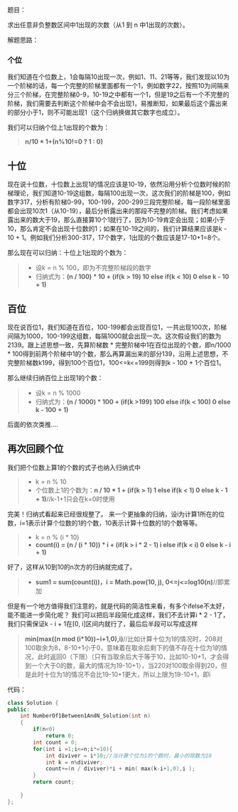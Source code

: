 题目：

求出任意非负整数区间中1出现的次数（从1 到 n 中1出现的次数）。

解题思路：

### **个位**

我们知道在个位数上，1会每隔10出现一次，例如1、11、21等等，我们发现以10为一个阶梯的话，每一个完整的阶梯里面都有一个1，例如数字22，按照10为间隔来分三个阶梯，在完整阶梯0-9，10-19之中都有一个1，但是19之后有一个不完整的阶梯，我们需要去判断这个阶梯中会不会出现1，易推断知，如果最后这个露出来的部分小于1，则不可能出现1（这个归纳换做其它数字也成立）。

我们可以归纳个位上1出现的个数为：

> **n/10 \* 1+(n%10!=0 ? 1 : 0)**

## 十位

现在说十位数，十位数上出现1的情况应该是10-19，依然沿用分析个位数时候的阶梯理论，我们知道10-19这组数，每隔100出现一次，这次我们的阶梯是100，例如数字317，分析有阶梯0-99，100-199，200-299三段完整阶梯，每一段阶梯里面都会出现10次1（从10-19），最后分析露出来的那段不完整的阶梯。我们考虑如果露出来的数大于19，那么直接算10个1就行了，因为10-19肯定会出现；如果小于10，那么肯定不会出现十位数的1；如果在10-19之间的，我们计算结果应该是k - 10 + 1。例如我们分析300-317，17个数字，1出现的个数应该是17-10+1=8个。

那么现在可以归纳：十位上1出现的个数为：

> - 设k = n % 100，即为不完整阶梯段的数字
> - 归纳式为：**(n / 100) \* 10 + (if(k > 19) 10 else if(k < 10) 0 else k - 10 + 1)**

## 百位

现在说百位1，我们知道在百位，100-199都会出现百位1，一共出现100次，阶梯间隔为1000，100-199这组数，每隔1000就会出现一次。这次假设我们的数为2139。跟上述思想一致，先算阶梯数 * 完整阶梯中1在百位出现的个数，即n/1000 * 100得到前两个阶梯中1的个数，那么再算漏出来的部分139，沿用上述思想，不完整阶梯数k199，得到100个百位1，100<=k<=199则得到k - 100 + 1个百位1。

那么继续归纳百位上出现1的个数：

> - 设k = n % 1000
> - 归纳式为：**(n / 1000) \* 100 + (if(k >199) 100 else if(k < 100) 0 else k - 100 + 1)**

后面的依次类推....

## 再次回顾个位

我们把个位数上算1的个数的式子也纳入归纳式中

> - k = n % 10
> - 个位数上1的个数为：**n / 10 \* 1 + (if(k > 1) 1 else if(k < 1) 0 else k - 1 + 1)**//k-1+1只会在k=0时使用

完美！归纳式看起来已经很规整了。 来一个更抽象的归纳，设i为计算1所在的位数，i=1表示计算个位数的1的个数，10表示计算十位数的1的个数等等。

> - k = n % (i * 10)
> - **count(i) = (n / (i \* 10)) * i + (if(k > i * 2 - 1) i else if(k < i) 0 else k - i + 1)**

好了，这样从10到10的n次方的归纳就完成了。

> - **sum1 = sum(count(i))，i = Math.pow(10, j), 0<=j<=log10(n)**//即累加

但是有一个地方值得我们注意的，就是代码的简洁性来看，有多个ifelse不太好，能不能进一步简化呢？ 我们可以把后半段简化成这样，我们不去计算i * 2 - 1了，我们只需保证k - i + 1在[0, i]区间内就行了，最后后半段可以写成这样

> **min(max((n mod (i\*10))−i+1,0),i)**//比如计算十位为1的情况时，208对100取余为8，8-10+1小于0，意味着在取余后剩下的值不存在十位为1的情况，此时返回0（下限）（只有当取余后大于等于10，比如10-10+1，才会得到一个大于0的数，最大的情况为19-10+1），当220对100取余得到20，但是此时十位为1的情况不会比19-10+1更大，所以上限为19-10+1，即i

代码：

```c++
class Solution {
public:
    int NumberOf1Between1AndN_Solution(int n)
    {
        if(n<0)
            return 0;
        int count = 0;
        for(int i =1;i<=n;i*=10){
            int diviver = i*10;//当计算个位为1的个数时，最小的除数为10
            int k = n%diviver;
            count+=(n / diviver)*i + min( max(k-i+1,0),i );
        }
        return count;
    
    }
};
```

 